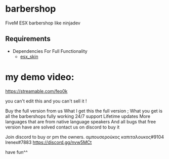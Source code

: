 # barbershop
FiveM ESX barbershop like ninjadev

## Requirements
* Dependencies For Full Functionality
  * [esx_skin](https://github.com/ESX-Org/esx_skin)
  

# my demo video:
https://streamable.com/feo0k

you can't edit this and you can't sell it !

Buy the full version from us
What I get this the full version ;
What you get is all the barbershops fully working 24/7 support
Lifetime updates
More languages that are from native language speakers
And all bugs that free version have are solved contact us on discord to buy it

Join discord to buy or pm the owners.
αμπουσερούκος καπιταλουκος#9104
lrenex#7883
https://discord.gg/nvw5MCt

have fun^^
